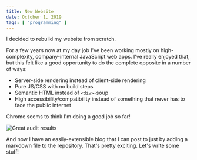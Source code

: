 ```yaml
---
title: New Website
date: October 1, 2019
tags: [ "programming" ]
---
```


I decided to rebuild my website from scratch.

For a few years now at my day job I've been working mostly on high-complexity, company-internal JavaScript web apps. I've really enjoyed that, but this felt like a good opportunity to do the complete opposite in a number of ways:

- Server-side rendering instead of client-side rendering
- Pure JS/CSS with no build steps
- Semantic HTML instead of `<div>`-soup
- High accessibility/compatibility instead of something that never has to face the public internet

Chrome seems to think I'm doing a good job so far!

![Great audit results](/img/blog/audit.png)

And now I have an easily-extensible blog that I can post to just by adding a markdown file to the repository. That's pretty exciting. Let's write some stuff!